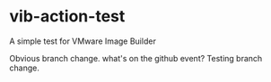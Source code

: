 # vib-action-test
A simple test for VMware Image Builder

Obvious branch change. what's on the github event? Testing branch change.
